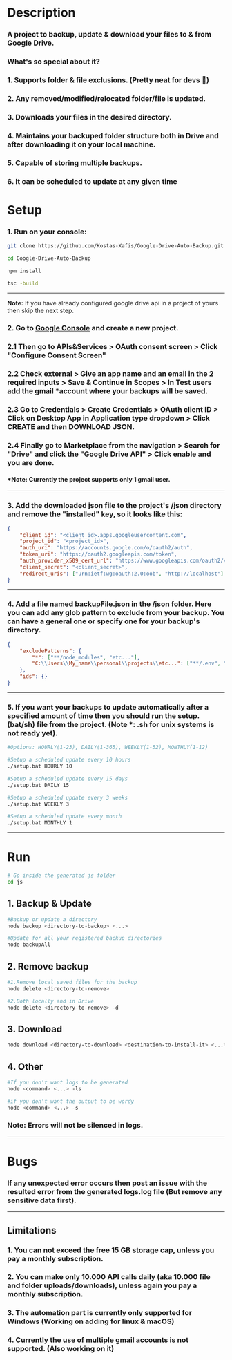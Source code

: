 # **Description**

### A project to backup, update & download your files to & from Google Drive.

### What's so special about it?

### 1. Supports folder & file **exclusions**. (Pretty neat for devs 🧡)

### 2. Any removed/modified/relocated folder/file is **updated**.

### 3. **Downloads** your files in the desired directory.

### 4. **Maintains** your backuped folder structure both in Drive and after downloading it on your local machine.

### 5. Capable of storing **multiple** backups.

### 6. It can be scheduled to update at any given time

# **Setup**

### **1.** Run on your console:

```bash
git clone https://github.com/Kostas-Xafis/Google-Drive-Auto-Backup.git

cd Google-Drive-Auto-Backup

npm install

tsc -build
```

---

**Note:** If you have already configured google drive api in a project of yours then skip the next step.

### **2.** Go to [Google Console](https://console.cloud.google.com/ "https://console.cloud.google.com/") and create a new project.

### **2.1** Then go to APIs&Services **>** OAuth consent screen **>** **Click** "Configure Consent Screen"

### **2.2** **Check** external **>** Give an app name and an email in the 2 required inputs **>** Save & Continue in Scopes **>** In Test users add the gmail \*account where your backups will be saved.

### **2.3** Go to Credentials **>** Create Credentials **>** OAuth client ID **>** **Click** on Desktop App in Application type dropdown **>** **Click** CREATE and then DOWNLOAD JSON.

### **2.4** Finally go to **Marketplace** from the navigation **>** **Search** for "Drive" and click the "Google Drive API" **>** **Click** enable and you are done.

#### **\*Note:** Currently the project supports only 1 gmail user.

---

### **3.** Add the downloaded json file to the project's /json directory and remove the **"installed"** key, so it looks like this:

```json
{
	"client_id": "<client_id>.apps.googleusercontent.com",
	"project_id": "<project_id>",
	"auth_uri": "https://accounts.google.com/o/oauth2/auth",
	"token_uri": "https://oauth2.googleapis.com/token",
	"auth_provider_x509_cert_url": "https://www.googleapis.com/oauth2/v1/certs",
	"client_secret": "<client_secret>",
	"redirect_uris": ["urn:ietf:wg:oauth:2.0:oob", "http://localhost"]
}
```

---

### **4.** Add a file named backupFile.json in the /json folder. Here you can add any glob pattern to exclude from your backup. You can have a general one or specify one for your backup's directory.

```json
{
	"excludePatterns": {
		"*": ["**/node_modules", "etc..."],
		"C:\\Users\\My_name\\personal\\projects\\etc...": ["**/.env", "**/.vscode", "**/target", "etc..."]
	},
	"ids": {}
}
```

---

### **5.** If you want your backups to update automatically after a specified amount of time then you should run the setup.(bat/sh) file from the project. (Note \*: .sh for unix systems is not ready yet).

```bash
#Options: HOURLY(1-23), DAILY(1-365), WEEKLY(1-52), MONTHLY(1-12)

#Setup a scheduled update every 10 hours
./setup.bat HOURLY 10

#Setup a scheduled update every 15 days
./setup.bat DAILY 15

#Setup a scheduled update every 3 weeks
./setup.bat WEEKLY 3

#Setup a scheduled update every month
./setup.bat MONTHLY 1
```

---

# **Run**

```bash
# Go inside the generated js folder
cd js
```

## **1. Backup & Update**

```bash
#Backup or update a directory
node backup <directory-to-backup> <...>

#Update for all your registered backup directories
node backupAll
```

## **2. Remove backup**

```bash
#1.Remove local saved files for the backup
node delete <directory-to-remove>

#2.Both locally and in Drive
node delete <directory-to-remove> -d
```

## **3. Download**

```bash
node download <directory-to-download> <destination-to-install-it> <...>
```

## **4. Other**

```bash
#If you don't want logs to be generated
node <command> <...> -ls

#if you don't want the output to be wordy
node <command> <...> -s
```

### **Note:** Errors will not be silenced in logs.

---

# **Bugs**

### If any unexpected **error** occurs then post an issue with the resulted error from the generated **logs.log** file (But remove any sensitive data first).

---

## **Limitations**

### **1.** You can not exceed the free 15 GB storage cap, unless you pay a monthly subscription.

### **2.** You can make only 10.000 API calls daily (aka 10.000 file and folder uploads/downloads), unless again you pay a monthly subscription.

### **3.** The automation part is currently only supported for Windows (Working on adding for linux & macOS)

### **4.** Currently the use of multiple gmail accounts is not supported. (Also working on it)

